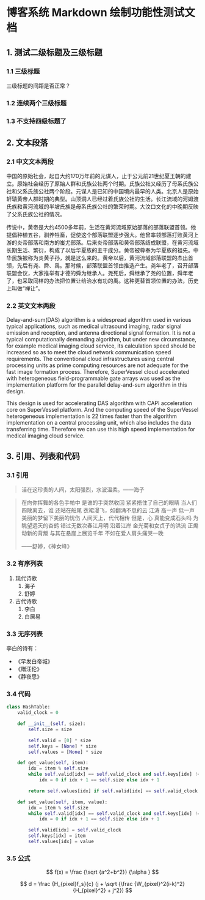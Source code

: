 # 博客系统 Markdown 绘制功能性测试文档

## 1. 测试二级标题及三级标题

### 1.1 三级标题

三级标题的间距是否正常？

### 1.2 连续两个三级标题

### 1.3 不支持四级标题了

## 2. 文本段落

### 2.1 中文文本两段

中国的原始社会，起自大约170万年前的元谋人，止于公元前21世纪夏王朝的建立。原始社会经历了原始人群和氏族公社两个时期。氏族公社又经历了母系氏族公社和父系氏族公社两个阶段。元谋人是已知的中国境内最早的人类。北京人是原始轩辕黄帝人群时期的典型。山顶洞人已经过着氏族公社的生活。长江流域的河姆渡氏族和黄河流域的半坡氏族是母系氏族公社的繁荣时期。大汶口文化的中晚期反映了父系氏族公社的情况。

传说中，黄帝是大约4500多年前，生活在黄河流域原始部落的部落联盟首领。他提倡种植五谷，驯养牲畜，促使这个部落联盟逐步强大。他曾率领部落打败黄河上游的炎帝部落和南方的蚩尤部落。后来炎帝部落和黄帝部落结成联盟，在黄河流域长期生活、繁衍，构成了以后华夏族的主干成分。黄帝被尊奉为华夏族的祖先。中华民族被称为炎黄子孙，就是这么来的。黄帝以后，黄河流域部落联盟的杰出首领，先后有尧、舜、禹。那时候，部落联盟首领由推选产生。尧年老了，召开部落联盟会议，大家推举有才德的舜为继承人。尧死后，舜继承了尧的位置，舜年老了，也采取同样的办法把位置让给治水有功的禹。这种更替首领位置的办法，历史上叫做“禅让”。

### 2.2 英文文本两段

Delay-and-sum(DAS) algorithm is a widespread algorithm used in various typical applications, such as medical ultrasound imaging, radar signal emission and reception, and antenna directional signal formation. It is not a typical computationally demanding algorithm, but under new circumstance, for example medical imaging cloud service, its calculation speed should be increased so as to meet the cloud network communication speed requirements. The conventional cloud infrastructures using central processing units as prime computing resources are not adequate for the fast image formation process. Therefore, SuperVessel cloud accelerated with heterogeneous field-programmable gate arrays was used as the implementation platform for the parallel delay-and-sum algorithm in this design.

This design is used for accelerating DAS algorithm with CAPI acceleration core on SuperVessel platform. And the computing speed of the SuperVessel heterogeneous implementation is 22 times faster than the algorithm implementation on a central processing unit, which also includes the data transferring time. Therefore we can use this high speed implementation for medical imaging cloud service.

## 3. 引用、列表和代码

### 3.1 引用

> 活在这珍贵的人间，太阳强烈，水波温柔。——海子

> 在向你挥舞的各色手帕中
> 是谁的手突然收回
> 紧紧捂住了自己的眼睛
> 当人们四散离去，谁
> 还站在船尾
> 衣裙漫飞，如翻涌不息的云
> 江涛
> 高一声
> 低一声
> 美丽的梦留下美丽的忧伤
> 人间天上，代代相传
> 但是，心
> 真能变成石头吗
> 为眺望远天的杳鹤
> 错过无数次春江月明
> 沿着江岸
> 金光菊和女贞子的洪流
> 正煽动新的背叛
> 与其在悬崖上展览千年
> 不如在爱人肩头痛哭一晚
>
> ——舒婷，《神女峰》

### 3.2 有序列表

1. 现代诗歌
   1. 海子
   2. 舒婷
2. 古代诗歌
   1. 李白
   2. 白居易

### 3.3 无序列表

李白的诗有：

* 《早发白帝城》
* 《赠汪伦》
* 《静夜思》

### 3.4 代码

```python
class HashTable:
    valid_clock = 0

    def __init__(self, size):
        self.size = size

        self.valid = [0] * size
        self.keys = [None] * size
        self.values = [None] * size

    def get_value(self, item):
        idx = item % self.size
        while self.valid[idx] == self.valid_clock and self.keys[idx] != item:
            idx = 0 if idx + 1 == self.size else idx + 1

        return self.values[idx] if self.valid[idx] == self.valid_clock else None

    def set_value(self, item, value):
        idx = item % self.size
        while self.valid[idx] == self.valid_clock and self.keys[idx] != item:
            idx = 0 if idx + 1 == self.size else idx + 1

        self.valid[idx] = self.valid_clock
        self.keys[idx] = item
        self.values[idx] = value
```

### 3.5 公式

$$
f(x) = \frac {\sqrt {a^2+b^2}} {\alpha }
$$

$$
d = \frac {H_{pixel}f_s}{c} (j + \sqrt {\frac {W_{pixel}^2(i-k)^2}{H_{pixel}^2} + j^2})
$$
